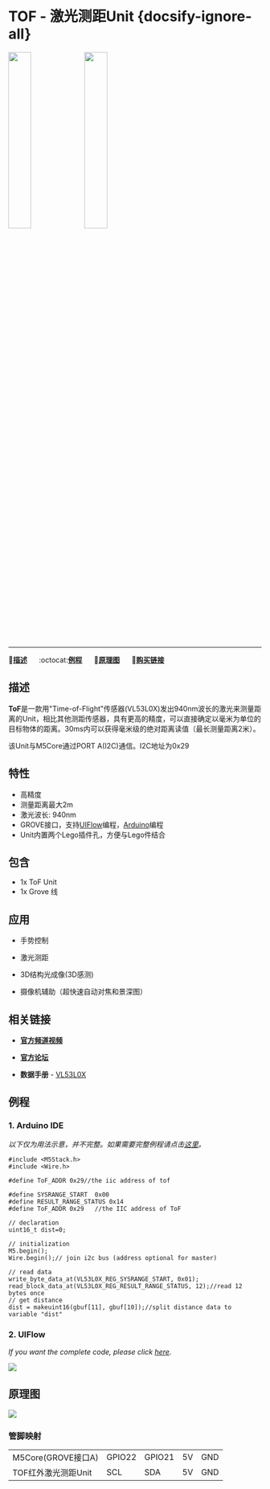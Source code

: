 # TOF - 激光测距Unit {docsify-ignore-all}

<img src="assets/img/product_pics/unit/M5GO_Unit_tof.png" width="30%" height="30%"><img src="assets/img/product_pics/unit/unit_tof_grove_a.png" width="30%" height="30%">

***

:memo:**[描述](#描述)**&nbsp;&nbsp;&nbsp;&nbsp;&nbsp;&nbsp;:octocat:**[例程](#例程)**&nbsp;&nbsp;&nbsp;&nbsp;&nbsp;&nbsp;:electric_plug:**[原理图](#原理图)**&nbsp;&nbsp;&nbsp;&nbsp;&nbsp;&nbsp;🛒**[购买链接](https://item.taobao.com/item.htm?spm=a1z10.3-c.w4002-1172588106.40.3a93425e5PQbBs&id=580005945330)**

## 描述

**ToF**是一款用"Time-of-Flight"传感器(VL53L0X)发出940nm波长的激光来测量距离的Unit，相比其他测距传感器，具有更高的精度，可以直接确定以毫米为单位的目标物体的距离。30ms内可以获得毫米级的绝对距离读值（最长测量距离2米）。

该Unit与M5Core通过PORT A(I2C)通信。I2C地址为0x29

## 特性

-  高精度
-  测量距离最大2m
-  激光波长: 940nm
-  GROVE接口，支持[UIFlow](http://flow.m5stack.com)编程，[Arduino](http://www.arduino.cc)编程
-  Unit内置两个Lego插件孔，方便与Lego件结合

## 包含

- 1x ToF Unit
- 1x Grove 线

## 应用

- 手势控制

- 激光测距

- 3D结构光成像(3D感测)

- 摄像机辅助（超快速自动对焦和景深图）

## 相关链接

- **[官方频道视频](https://i.youku.com/i/UNjE1ODA2MzE0OA==?spm=a2hzp.8253869.0.0)**

- **[官方论坛](http://forum.m5stack.com/)**

-  **数据手册** - [VL53L0X](https://pdf1.alldatasheet.com/datasheet-pdf/view/948120/STMICROELECTRONICS/VL53L0X.html)

## 例程

### 1. Arduino IDE

*以下仅为用法示意，并不完整。如果需要完整例程请点击[这里](https://github.com/m5stack/M5-ProductExampleCodes/tree/master/Unit/TOF/Arduino)。*

```arduino
#include <M5Stack.h>
#include <Wire.h>

#define ToF_ADDR 0x29//the iic address of tof

#define SYSRANGE_START  0x00
#define RESULT_RANGE_STATUS 0x14
#define ToF_ADDR 0x29   //the IIC address of ToF

// declaration
uint16_t dist=0;

// initialization
M5.begin();
Wire.begin();// join i2c bus (address optional for master)

// read data
write_byte_data_at(VL53L0X_REG_SYSRANGE_START, 0x01);
read_block_data_at(VL53L0X_REG_RESULT_RANGE_STATUS, 12);//read 12 bytes once
// get distance
dist = makeuint16(gbuf[11], gbuf[10]);//split distance data to variable "dist"
```

### 2. UIFlow

*If you want the complete code, please click [here](https://github.com/m5stack/M5-ProductExampleCodes/tree/master/Unit/TOF/UIFlow).*

<img src="assets/img/product_pics/unit/unit_example/TOF/example_unit_tof_01.png">

## 原理图

<img src="assets/img/product_pics/unit/tof_sch.JPG">

### 管脚映射

<table>
 <tr><td>M5Core(GROVE接口A)</td><td>GPIO22</td><td>GPIO21</td><td>5V</td><td>GND</td></tr>
 <tr><td>TOF红外激光测距Unit</td><td>SCL</td><td>SDA</td><td>5V</td><td>GND</td></tr>
</table>